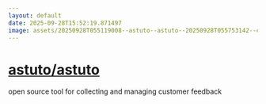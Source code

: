 ```yaml
---
layout: default
date: 2025-09-28T15:52:19.871497
image: assets/20250928T055119008--astuto--astuto--20250928T055753142--cropped.png
---
```


# [astuto/astuto](https://github.com/astuto/astuto)

open source tool for collecting and managing customer feedback
